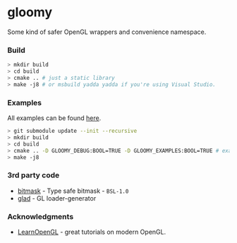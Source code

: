 # gloomy
Some kind of safer OpenGL wrappers and convenience namespace.

### Build
```sh
> mkdir build
> cd build
> cmake .. # just a static library
> make -j8 # or msbuild yadda yadda if you're using Visual Studio.
```

### Examples
All examples can be found [here](https://github.com/bittersweetshimmer/gloomy-learnopengl).
```sh
> git submodule update --init --recursive
> mkdir build
> cd build
> cmake .. -D GLOOMY_DEBUG:BOOL=TRUE -D GLOOMY_EXAMPLES:BOOL=TRUE # examples and error checking
> make -j8
```

### 3rd party code
- [bitmask](https://github.com/oliora/bitmask) - Type safe bitmask - `BSL-1.0`
- [glad](https://glad.dav1d.de/) - GL loader-generator

### Acknowledgments
- [LearnOpenGL](https://learnopengl.com/) - great tutorials on modern OpenGL.
